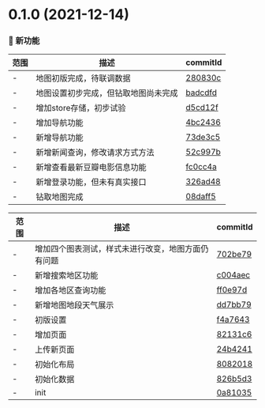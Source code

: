 # 0.1.0 (2021-12-14)

### 🌟 新功能
范围|描述|commitId
--|--|--
 - | 地图初版完成，待联调数据 | [280830c](https://github.com/JeremyYu-creator/vue3_try/commit/280830c)
 - | 地图设置初步完成，但钻取地图尚未完成 | [badcdfd](https://github.com/JeremyYu-creator/vue3_try/commit/badcdfd)
 - | 增加store存储，初步试验 | [d5cd12f](https://github.com/JeremyYu-creator/vue3_try/commit/d5cd12f)
 - | 增加导航功能 | [4bc2436](https://github.com/JeremyYu-creator/vue3_try/commit/4bc2436)
 - | 新增导航功能 | [73de3c5](https://github.com/JeremyYu-creator/vue3_try/commit/73de3c5)
 - | 新增新闻查询，修改请求方式方法 | [52c997b](https://github.com/JeremyYu-creator/vue3_try/commit/52c997b)
 - | 新增查看最新豆瓣电影信息功能 | [fc0cc4a](https://github.com/JeremyYu-creator/vue3_try/commit/fc0cc4a)
 - | 新增登录功能，但未有真实接口 | [326ad48](https://github.com/JeremyYu-creator/vue3_try/commit/326ad48)
 - | 钻取地图完成 | [08daff5](https://github.com/JeremyYu-creator/vue3_try/commit/08daff5)


范围|描述|commitId
--|--|--
 - | 增加四个图表测试，样式未进行改变，地图方面仍有问题 | [702be79](https://github.com/JeremyYu-creator/vue3_try/commit/702be79)
 - | 新增搜索地区功能 | [c004aec](https://github.com/JeremyYu-creator/vue3_try/commit/c004aec)
 - | 增加各地区查询功能 | [ff0e97d](https://github.com/JeremyYu-creator/vue3_try/commit/ff0e97d)
 - | 新增地图地段天气展示 | [dd7bb79](https://github.com/JeremyYu-creator/vue3_try/commit/dd7bb79)
 - | 初版设置 | [f4a7643](https://github.com/JeremyYu-creator/vue3_try/commit/f4a7643)
 - | 增加页面 | [82131c6](https://github.com/JeremyYu-creator/vue3_try/commit/82131c6)
 - | 上传新页面 | [24b4241](https://github.com/JeremyYu-creator/vue3_try/commit/24b4241)
 - | 初始化布局 | [8082018](https://github.com/JeremyYu-creator/vue3_try/commit/8082018)
 - | 初始化数据 | [826b5d3](https://github.com/JeremyYu-creator/vue3_try/commit/826b5d3)
 - | init | [0a81035](https://github.com/JeremyYu-creator/vue3_try/commit/0a81035)

